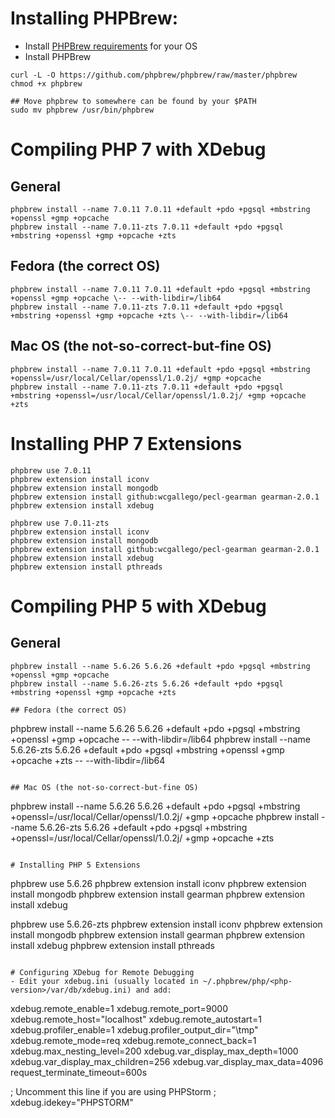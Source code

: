 # Installing PHPBrew:
- Install [PHPBrew requirements](https://github.com/phpbrew/phpbrew/wiki/Requirement) for your OS
- Install PHPBrew
```
curl -L -O https://github.com/phpbrew/phpbrew/raw/master/phpbrew
chmod +x phpbrew

## Move phpbrew to somewhere can be found by your $PATH
sudo mv phpbrew /usr/bin/phpbrew
```

# Compiling PHP 7 with XDebug
## General
```
phpbrew install --name 7.0.11 7.0.11 +default +pdo +pgsql +mbstring +openssl +gmp +opcache
phpbrew install --name 7.0.11-zts 7.0.11 +default +pdo +pgsql +mbstring +openssl +gmp +opcache +zts
```

## Fedora (the correct OS)
```
phpbrew install --name 7.0.11 7.0.11 +default +pdo +pgsql +mbstring +openssl +gmp +opcache \-- --with-libdir=/lib64
phpbrew install --name 7.0.11-zts 7.0.11 +default +pdo +pgsql +mbstring +openssl +gmp +opcache +zts \-- --with-libdir=/lib64
```

## Mac OS (the not-so-correct-but-fine OS)
```
phpbrew install --name 7.0.11 7.0.11 +default +pdo +pgsql +mbstring +openssl=/usr/local/Cellar/openssl/1.0.2j/ +gmp +opcache
phpbrew install --name 7.0.11-zts 7.0.11 +default +pdo +pgsql +mbstring +openssl=/usr/local/Cellar/openssl/1.0.2j/ +gmp +opcache +zts
```

# Installing PHP 7 Extensions
```
phpbrew use 7.0.11
phpbrew extension install iconv
phpbrew extension install mongodb
phpbrew extension install github:wcgallego/pecl-gearman gearman-2.0.1
phpbrew extension install xdebug

phpbrew use 7.0.11-zts
phpbrew extension install iconv
phpbrew extension install mongodb
phpbrew extension install github:wcgallego/pecl-gearman gearman-2.0.1
phpbrew extension install xdebug
phpbrew extension install pthreads
```

# Compiling PHP 5 with XDebug
## General
```
phpbrew install --name 5.6.26 5.6.26 +default +pdo +pgsql +mbstring +openssl +gmp +opcache
phpbrew install --name 5.6.26-zts 5.6.26 +default +pdo +pgsql +mbstring +openssl +gmp +opcache +zts

## Fedora (the correct OS)
```
phpbrew install --name 5.6.26 5.6.26 +default +pdo +pgsql +mbstring +openssl +gmp +opcache \-- --with-libdir=/lib64
phpbrew install --name 5.6.26-zts 5.6.26 +default +pdo +pgsql +mbstring +openssl +gmp +opcache +zts \-- --with-libdir=/lib64
```

## Mac OS (the not-so-correct-but-fine OS)
```
phpbrew install --name 5.6.26 5.6.26 +default +pdo +pgsql +mbstring +openssl=/usr/local/Cellar/openssl/1.0.2j/ +gmp +opcache
phpbrew install --name 5.6.26-zts 5.6.26 +default +pdo +pgsql +mbstring +openssl=/usr/local/Cellar/openssl/1.0.2j/ +gmp +opcache +zts
```

# Installing PHP 5 Extensions
```
phpbrew use 5.6.26
phpbrew extension install iconv
phpbrew extension install mongodb
phpbrew extension install gearman
phpbrew extension install xdebug

phpbrew use 5.6.26-zts
phpbrew extension install iconv
phpbrew extension install mongodb
phpbrew extension install gearman
phpbrew extension install xdebug
phpbrew extension install pthreads
```

# Configuring XDebug for Remote Debugging
- Edit your xdebug.ini (usually located in ~/.phpbrew/php/<php-version>/var/db/xdebug.ini) and add:
```
xdebug.remote_enable=1
xdebug.remote_port=9000
xdebug.remote_host="localhost"
xdebug.remote_autostart=1
xdebug.profiler_enable=1
xdebug.profiler_output_dir="\tmp"
xdebug.remote_mode=req
xdebug.remote_connect_back=1
xdebug.max_nesting_level=200
xdebug.var_display_max_depth=1000
xdebug.var_display_max_children=256
xdebug.var_display_max_data=4096
request_terminate_timeout=600s

; Uncomment this line if you are using PHPStorm
; xdebug.idekey="PHPSTORM"
```
